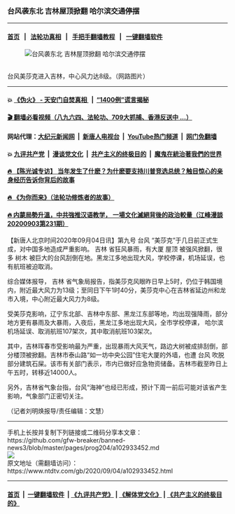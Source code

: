 ### 台风袭东北 吉林屋顶掀翻 哈尔滨交通停摆
------------------------

#### [首页](https://github.com/gfw-breaker/banned-news3/blob/master/README.md) &nbsp;&nbsp;|&nbsp;&nbsp; [法轮功真相](https://github.com/begood0513/basic/blob/master/README.md)  &nbsp;&nbsp;|&nbsp;&nbsp; [手把手翻墙教程](https://github.com/gfw-breaker/guides/wiki)  &nbsp;&nbsp;|&nbsp;&nbsp; [一键翻墙软件](https://github.com/gfw-breaker/nogfw/blob/master/README.md)  



<div><div class="featured_image">
 <figure>
  <img alt="台风袭东北 吉林屋顶掀翻 哈尔滨交通停摆" src="https://i.ntdtv.com/assets/uploads/2020/09/89-800x450.jpg"/>
 </figure><br/>
 <span class="caption">
  台风美莎克进入吉林，中心风力达8级。（网路图片）
 </span>
</div>
</div><hr/>

#### 💥 [《伪火》 - 天安门自焚真相 ](http://141.164.51.119:10000/videos/blog/weihuo.html)&nbsp; |&nbsp; [“1400例”谎言揭秘  ](http://141.164.51.119:10000/videos/blog/jiexi1400.html)

#### [ 🎬  翻墙必看视频（八九六四、法轮功、709大抓捕、香港反送中 ...）](https://github.com/gfw-breaker/links/blob/master/banned.md)

#### 网站代理：[大纪元新闻网](http://167.172.10.89:10080/gb/) &nbsp;|&nbsp; [新唐人电视台](http://167.172.10.89:8808/gb/)  &nbsp;|&nbsp; [YouTube热门频道](http://158.247.203.241/youtube.html) &nbsp;|&nbsp; [网门免翻墙](http://158.247.203.241:11000/show.aspx?name=ogHome)

#### 💥 [九评共产党](http://141.164.51.119:10000/videos/res/jiuping/)&nbsp; |&nbsp; [漫谈党文化](http://141.164.51.119:10000/videos/res/mtdwh/)&nbsp; |&nbsp; [共产主义的终极目的](http://141.164.51.119:10000/videos/res/zjmd/)&nbsp; |&nbsp; [魔鬼在統治著我們的世界](http://141.164.51.119:10000/videos/res/TheSpecter/)  

#### [ 🔥  【陈光诚专访】 当年发生了什麽？为什麽要支持川普竞选总统？触目惊心的亲身经历告诉你背后的故事](http://141.164.51.119:10000/videos/news/cgc02.html)

#### [ 🔥  《为你而来》（法轮功修炼者的故事）](http://141.164.51.119:10000/videos/news/ComingForYou.html)

#### [ 🔥  内蒙局勢升溫，中共強推汉语教学， 一場文化滅絕背後的政治較量（江峰漫談20200903第231期）](http://141.164.51.119:10000/videos/news/jf03.html)

<div><div class="post_content" itemprop="articleBody">
 <p>
  【新唐人北京时间2020年09月04日讯】第九号
  <ok href="https://www.ntdtv.com/gb/台风.htm">
   台风
  </ok>
  “美莎克”于几日前正式生成，对中国多地造成严重影响。
  <ok href="https://www.ntdtv.com/gb/吉林.htm">
   吉林
  </ok>
  省狂风暴雨，有大厦
  <ok href="https://www.ntdtv.com/gb/屋顶.htm">
   屋顶
  </ok>
  被强风掀翻，很多
  <ok href="https://www.ntdtv.com/gb/树木.htm">
   树木
  </ok>
  被巨大的台风刮倒在地。黑龙江多地出现大风，学校停课，机场延误，也有航班被迫取消。
 </p>
 <p>
  综合媒体报导，
  <ok href="https://www.ntdtv.com/gb/吉林.htm">
   吉林
  </ok>
  省气象局报告，指美莎克风眼昨日早上5时，仍位于韩国境内，附近最大风力为13级；至同日下午1时40分，美莎克中心在吉林省延边州和龙市入境，中心附近最大风力为8级。
 </p>
 <p>
  受美莎克影响，辽宁东北部、吉林中东部、黑龙江东部等地，均出现强降雨，部分地方更有暴雨及大暴雨，入夜后，黑龙江多地出现大风，全市学校停课，
  <ok href="https://www.ntdtv.com/gb/哈尔滨.htm">
   哈尔滨
  </ok>
  机场延误、取消航班107架次，其中取消航班103架次。
 </p>
 <p>
  其中，吉林珲春市受影响最为严重，出现暴雨大风天气，路边大树被成排刮倒，部分楼顶被掀翻。吉林市泰山路“如一坊中央公园”住宅大厦的外墙，也遭
  <ok href="https://www.ntdtv.com/gb/台风.htm">
   台风
  </ok>
  吹脱部分建筑石屎。该市有关部门表示，市内已做好应急物资储备。吉林市截至昨日上午五时，转移近14000人。
 </p>
 <p>
  另外，吉林省气象台指，台风“海神”也经已形成，预计下周一前后可能对该省产生影响，气象部门正密切关注。
 </p>
 <p>
  （记者刘明焕报导/责任编辑：文慧）
 </p>
 <div class="single_ad">
 </div>
</div>
</div>
<hr/>
手机上长按并复制下列链接或二维码分享本文章：<br/>
https://github.com/gfw-breaker/banned-news3/blob/master/pages/prog204/a102933452.md <br/>
<a href='https://github.com/gfw-breaker/banned-news3/blob/master/pages/prog204/a102933452.md'><img src='https://github.com/gfw-breaker/banned-news3/blob/master/pages/prog204/a102933452.md.png'/></a> <br/>
原文地址（需翻墙访问）：https://www.ntdtv.com/gb/2020/09/04/a102933452.html


------------------------
#### [首页](https://github.com/gfw-breaker/banned-news3/blob/master/README.md) &nbsp;|&nbsp; [一键翻墙软件](https://github.com/gfw-breaker/nogfw/blob/master/README.md) &nbsp;| [《九评共产党》](https://github.com/gfw-breaker/9ping.md/blob/master/README.md#九评之一评共产党是什么) | [《解体党文化》](https://github.com/gfw-breaker/jtdwh.md/blob/master/README.md) | [《共产主义的终极目的》](https://github.com/gfw-breaker/gczydzjmd.md/blob/master/README.md)


<img src='http://gfw-breaker.win/banned-news3/pages/prog204/a102933452.md' width='0px' height='0px'/>